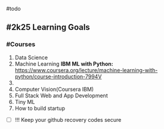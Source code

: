#todo  

## #2k25 Learning Goals
### #Courses

1. Data Science
2. Machine Learning
   **IBM ML with Python:**
   https://www.coursera.org/lecture/machine-learning-with-python/course-introduction-7994V
3. 
4. Computer Vision(Coursera IBM)
5. Full Stack Web and App Development
6. Tiny ML
7. How to build startup
- [ ] !!! Keep your github recovery codes secure
